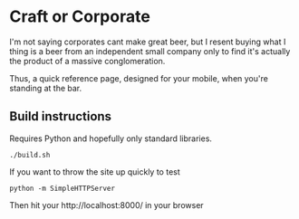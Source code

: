 # Craft or Corporate

I'm not saying corporates cant make great beer, but I resent buying what I thing is a beer from an independent small company only to find it's actually the product of a massive conglomeration.

Thus, a quick reference page, designed for your mobile, when you're standing at the bar.


## Build instructions

Requires Python and hopefully only standard libraries.

``` cd source
./build.sh
```

If you want to throw the site up quickly to test

``` cd output
python -m SimpleHTTPServer
```

Then hit your http://localhost:8000/ in your browser